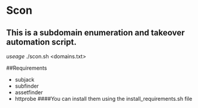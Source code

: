 # Scon
## This is a subdomain enumeration and takeover automation script.

*useage*
./scon.sh <domains.txt>

##Requirements 
  * subjack
  * subfinder
  * assetfinder
  * httprobe
####You can install them using the install_requirements.sh file

  

